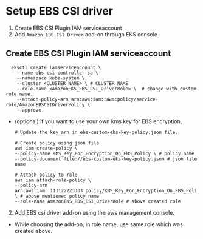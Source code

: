 # Setup EBS CSI driver

1. Create EBS CSI Plugin IAM serviceaccount 
2. Add `Amazon EBS CSI Driver` add-on through EKS console 



## Create EBS CSI Plugin IAM serviceaccount 
```
  eksctl create iamserviceaccount \
    --name ebs-csi-controller-sa \
    --namespace kube-system \
    --cluster <CLUSTER_NAME> \ # CLUSTER_NAME
    --role-name <AmazonEKS_EBS_CSI_DriverRole> \  # change with custom role name.
    --attach-policy-arn arn:aws:iam::aws:policy/service-role/AmazonEBSCSIDriverPolicy \
    --approve
```

- (optional) if you want to use your own kms key for EBS encryption, 
  ```
  # Update the key arn in ebs-custom-eks-key-policy.json file. 
  
  # Create policy using json file
  aws iam create-policy \
  --policy-name KMS_Key_For_Encryption_On_EBS_Policy \ # policy name
  --policy-document file://ebs-custom-eks-key-policy.json # json file name

  # Attach policy to role
  aws iam attach-role-policy \
  --policy-arn arn:aws:iam::111122223333:policy/KMS_Key_For_Encryption_On_EBS_Policy \ # above mentioned policy name
  --role-name AmazonEKS_EBS_CSI_DriverRole # above created role
  ```

2. Add EBS csi driver add-on using the aws management console. 
  - While choosing the add-on, in role name, use same role which was created above. 

